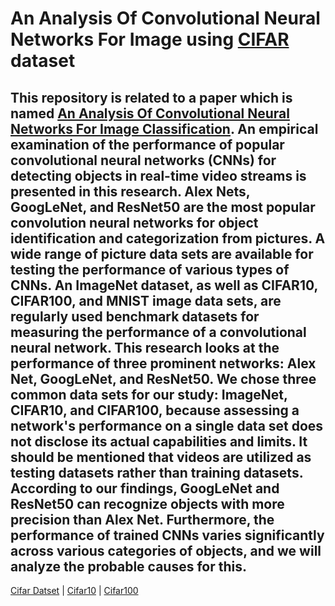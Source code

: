 # An Analysis Of Convolutional Neural Networks For Image using [CIFAR](http://www.cs.toronto.edu/~kriz/cifar.html) dataset
This repository is related to a paper which is named [An Analysis Of Convolutional Neural Networks For Image Classification](https://www.sciencedirect.com/science/article/pii/S1877050918309335).
An empirical examination of the performance of popular convolutional neural networks (CNNs) for detecting objects in real-time video streams is presented in this research. Alex Nets, GoogLeNet, and ResNet50 are the most popular convolution neural networks for object identification and categorization from pictures. A wide range of picture data sets are available for testing the performance of various types of CNNs. An ImageNet dataset, as well as CIFAR10, CIFAR100, and MNIST image data sets, are regularly used benchmark datasets for measuring the performance of a convolutional neural network. This research looks at the performance of three prominent networks: Alex Net, GoogLeNet, and ResNet50. We chose three common data sets for our study: ImageNet, CIFAR10, and CIFAR100, because assessing a network's performance on a single data set does not disclose its actual capabilities and limits. It should be mentioned that videos are utilized as testing datasets rather than training datasets. According to our findings, GoogLeNet and ResNet50 can recognize objects with more precision than Alex Net. Furthermore, the performance of trained CNNs varies significantly across various categories of objects, and we will analyze the probable causes for this.
--------------------
[Cifar Datset](http://www.cs.toronto.edu/~kriz/cifar.html) |
[Cifar10](https://www.cs.toronto.edu/~kriz/cifar-10-matlab.tar.gz) |
[Cifar100](https://www.cs.toronto.edu/~kriz/cifar-100-matlab.tar.gz)
